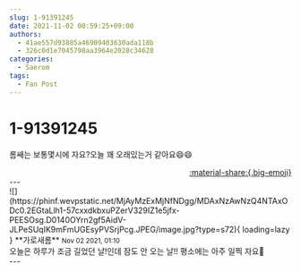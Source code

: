```yaml
---
slug: 1-91391245
date: 2021-11-02 00:59:25+09:00
authors:
  - 41ae557d93885a46909403630ada118b
  - 326c0d1e7045798aa3964e2028c34628
categories:
  - Saerom
tags:
  - Fan Post
---
```


# 1-91391245

<div class="post-container" markdown="1">
<div class="content-container md-sidebar__scrollwrap" markdown="1">

롬쌔는 보통몇시에 자요?오늘 꽤 오래있는거 같아요😄😄

</div>
</div>

<div style="text-align: right;" markdown="1">
<a href="https://weverse.io/fromis9/fanpost/1-91391245" style="text-align: right;">:material-share:{.big-emoji}</a>
</div>
---

<div class="comments-container md-sidebar__scrollwrap" markdown="1">
<div class="comment" markdown="1">
<div class='id-container' markdown="1">
![](https://phinf.wevpstatic.net/MjAyMzExMjNfNDgg/MDAxNzAwNzQ4NTAxODc0.2EGtaLlh1-57cxxdkbxuPZerV329IZ1e5jfx-PEESOsg.D0140OYrn2gf5AidV-JLPeSUqIK9mFmUGEsyPVSrjPcg.JPEG/image.jpg?type=s72){ loading=lazy }
**<span class="artist">가로새롬</span>** <small>Nov 02 2021, 01:10</small><br>
</div>
<div class='comment-body' markdown="1">
오늘은 하루가 조금 길었던 날!인데 잠도 안 오는 날!! 평소에는 아주 일찍 자요🤪
</div>
</div>
</div>
---
